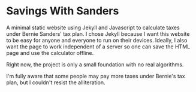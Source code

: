 # Savings With Sanders
A minimal static website using Jekyll and Javascript to calculate taxes under Bernie Sanders' tax plan. I chose Jekyll because I want this website to be easy for anyone and everyone to run on their devices. Ideally, I also want the page to work independent of a server so one can save the HTML page and use the calculator offline.

Right now, the project is only a small foundation with no real algorithms.

I'm fully aware that some people may pay more taxes under Bernie's tax plan, but I couldn't resist the alliteration.
